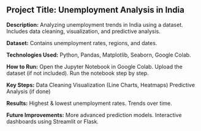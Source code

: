 ## Project Title: Unemployment Analysis in India

**Description:**
Analyzing unemployment trends in India using a dataset.
Includes data cleaning, visualization, and predictive analysis.

**Dataset:**
Contains unemployment rates, regions, and dates.

**Technologies Used:**
Python, Pandas, Matplotlib, Seaborn, Google Colab.

**How to Run:**
Open the Jupyter Notebook in Google Colab.
Upload the dataset (if not included).
Run the notebook step by step.

**Key Steps:**
Data Cleaning
Visualization (Line Charts, Heatmaps)
Predictive Analysis (if done)

**Results:**
Highest & lowest unemployment rates.
Trends over time.

**Future Improvements:**
More advanced prediction models.
Interactive dashboards using Streamlit or Flask.
